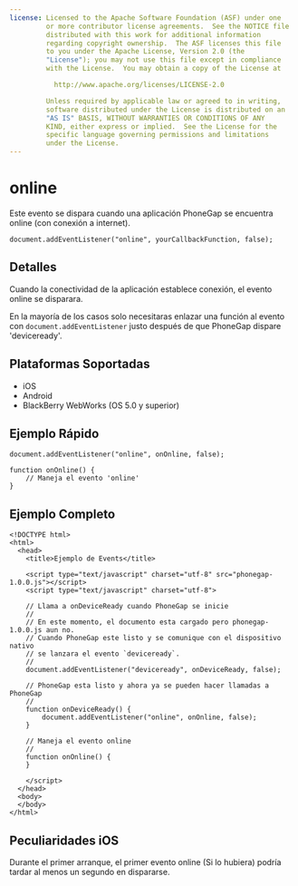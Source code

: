 ```yaml
---
license: Licensed to the Apache Software Foundation (ASF) under one
         or more contributor license agreements.  See the NOTICE file
         distributed with this work for additional information
         regarding copyright ownership.  The ASF licenses this file
         to you under the Apache License, Version 2.0 (the
         "License"); you may not use this file except in compliance
         with the License.  You may obtain a copy of the License at

           http://www.apache.org/licenses/LICENSE-2.0

         Unless required by applicable law or agreed to in writing,
         software distributed under the License is distributed on an
         "AS IS" BASIS, WITHOUT WARRANTIES OR CONDITIONS OF ANY
         KIND, either express or implied.  See the License for the
         specific language governing permissions and limitations
         under the License.
---
```


online
===========

Este evento se dispara cuando una aplicación PhoneGap se encuentra online (con conexión a internet).

    document.addEventListener("online", yourCallbackFunction, false);

Detalles
--------

Cuando la conectividad de la aplicación establece conexión, el evento online se disparara.

En la mayoría de los casos solo necesitaras enlazar una función al evento con `document.addEventListener` justo después de que PhoneGap dispare 'deviceready'.

Plataformas Soportadas
----------------------

- iOS
- Android
- BlackBerry WebWorks (OS 5.0 y superior)

Ejemplo Rápido
--------------

    document.addEventListener("online", onOnline, false);

    function onOnline() {
        // Maneja el evento 'online'
    }

Ejemplo Completo
----------------

    <!DOCTYPE html>
    <html>
      <head>
        <title>Ejemplo de Events</title>

        <script type="text/javascript" charset="utf-8" src="phonegap-1.0.0.js"></script>
        <script type="text/javascript" charset="utf-8">

        // Llama a onDeviceReady cuando PhoneGap se inicie
        //
        // En este momento, el documento esta cargado pero phonegap-1.0.0.js aun no.
        // Cuando PhoneGap este listo y se comunique con el dispositivo nativo
        // se lanzara el evento `deviceready`.
        // 
        document.addEventListener("deviceready", onDeviceReady, false);

        // PhoneGap esta listo y ahora ya se pueden hacer llamadas a PhoneGap
        //
        function onDeviceReady() {
		    document.addEventListener("online", onOnline, false);
        }

        // Maneja el evento online
        //
        function onOnline() {
        }
        
        </script>
      </head>
      <body>
      </body>
    </html>

Peculiaridades iOS
------------------
Durante el primer arranque, el primer evento online (Si lo hubiera) podría tardar al menos un segundo en dispararse.
